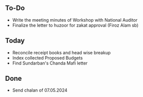 ## To-Do
- Write the meeting minutes of Workshop with National Auditor  
- Finalize the letter to huzoor for zakat approval (Firoz Alam sb)  

## Today
- Reconcile receipt books and head wise breakup  
- Index collected Proposed Budgets  
- Find Sundarban's Chanda Mafi letter  

## Done
- Send chalan of 07.05.2024  